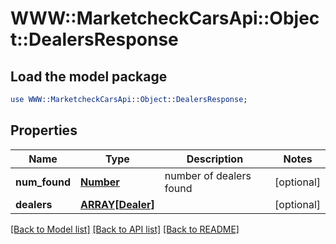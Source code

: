# WWW::MarketcheckCarsApi::Object::DealersResponse

## Load the model package
```perl
use WWW::MarketcheckCarsApi::Object::DealersResponse;
```

## Properties
Name | Type | Description | Notes
------------ | ------------- | ------------- | -------------
**num_found** | [**Number**](Number.md) | number of dealers found | [optional] 
**dealers** | [**ARRAY[Dealer]**](Dealer.md) |  | [optional] 

[[Back to Model list]](../README.md#documentation-for-models) [[Back to API list]](../README.md#documentation-for-api-endpoints) [[Back to README]](../README.md)


